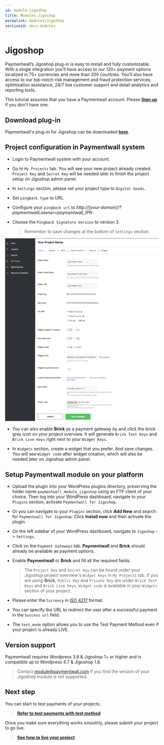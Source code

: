 ```yaml
---
id: module-jigoshop
title: Modules-Jigoshop
permalink: modules/Jigoshop
sectionid: docs-modules
---
```


# Jigoshop

Paymentwall’s Jigoshop plug-in is easy to install and fully customizable. With a single integration you’ll have access to our 120+ payment options localized in 75+ currencies and more than 200 countries. You’ll also have access to our top-notch risk management and fraud protection services, optimization assistance, 24/7 live customer support and detail analytics and reporting tools.

This tutorial assumes that you have a Paymentwall account. Please **[Sign up](https://api.paymentwall.com/pwaccount/signup?source=jigoshop&mode=merchant)** if you don't have one.

## Download plug-in

Paymentwall's plug-in for Jigoshop can be downloaded **[here](https://github.com/paymentwall)**.

## Project configuration in Paymentwall system

* Login to Paymentwall system with your account.

* Go to ```My Projects``` tab. You will see your new project already created. ```Project Key``` and ```Secret Key``` will be needed later to finish the project setup on Jigoshop admin panel.

* In ```Settings``` section, please set your project type to  ```Digital Goods```.

* Set ```pingback type``` to URL.

* Configure your ```pingback url``` to *http://[your-domain]/?paymentwallListener=paymentwall_IPN*

* Choose the ```Pingback Signature Version``` to version 3.

  > Remember to  save changes at the bottom of ```Settings``` section.

<img src="/textures/pic/modules/amember.png">

* You can also enable **Brick** as a payment gateway by and click the brick grey icon on your project overview. It will generate ```Brick Test Keys``` and ```Brick Live Keys``` right next to your ```Widget Keys```.

* In ```Widgets``` section, create a widget that you prefer. And save changes. You will see ```Widget code``` after widget creation, which will also be needed later on Jigoshop admin panel.

## Setup Paymentwall module on your platform

* Upload the plugin into your WordPress plugins directory, preserving the folder name ```paymentwall_module_jigoshop``` using an FTP client of your choice. Then log into your WordPress dashboard, navigate to your ```Plugins``` section, activate ```Paymentwall for Jigoshop```.

* Or you can navigate to your ```Plugins``` section, click **Add New** and search for ```Paymentwall for Jigoshop```. Click **Install now** and then activate the plugin.

* On the left sidebar of your WordPress dashboard, navigate to ```Jigoshop``` -> ```Settings```.

* Click on the ```Payment Gateways``` tab. **Paymentwall** and **Brick** should already be available as payment options.

* Enable **Paymentwall** or **Brick** and fill all the required fields.

  >The ```Project Key``` and ```Secret Key``` can be found under your Jigoshop project overview's ```Widget Keys``` in ```My Projects``` tab. If you are using **Brick**, ```Public Key``` and ```Private Key``` are under ```Brick Test Keys``` and ```Brick Live Keys```.  ```Widget code``` is available in your ```Widgets``` section of your project.

* Please enter the ```Currency``` in [ISO 4217](http://en.wikipedia.org/wiki/ISO_4217#Active_codes) format.

* You can specify the URL to redirect the user after a successful payment in the ```Success url``` field.

* The ```test_mode``` option allows you to use the Test Payment Method even if your project is already LIVE.


## Version support

Paymentwall requires Wordpress  3.8 & Jigoshop 1+ or higher and is compatible up to Wordpress 4.7 & Jigoshop 1.8.

> Contact [module@paymentwall.com](mailto:module@paymentwall.com) if you find the version of your Jigoshop module is not supported.


## Next step

You can start to test payments of your projects.

> **[Refer to test payments with test method](/sandbox/test-payment)**

Once you make sure everything works smoothly, please submit your project to go live.

> **[See how to live your project](/go_live-home)**